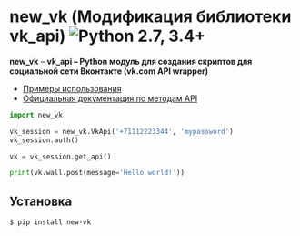 new_vk (Модификация библиотеки vk_api) ![Python 2.7, 3.4+](https://img.shields.io/pypi/pyversions/vk_api.svg) 
=================================================================================================================================================================================
**new_vk** – **vk_api – Python модуль для создания скриптов для социальной сети Вконтакте (vk.com API wrapper)**

* [Примеры использования](https://github.com/Warale/new_vk/tree/master/examples)
* [Официальная документация по методам API](https://vk.com/dev/methods)

```python
import new_vk

vk_session = new_vk.VkApi('+71112223344', 'mypassword')
vk_session.auth()

vk = vk_session.get_api()

print(vk.wall.post(message='Hello world!'))
```

Установка
------------
    $ pip install new-vk
